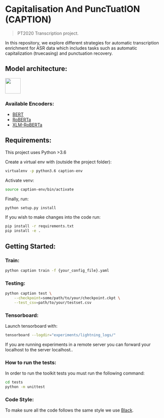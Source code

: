 # Capitalisation And PuncTuatION (CAPTION)
> PT2020 Transcription project.

In this repository, we explore different strategies for automatic transcription enrichment for ASR data which includes tasks such as automatic capitalization (truecasing) and punctuation recovery.

## Model architecture:

<img src="https://i.ibb.co/sm3P2Bq/Screenshot-2020-04-14-at-16-19-10.png" width="50">

### Available Encoders:
- [BERT](https://arxiv.org/abs/1810.04805)
- [RoBERTa](https://arxiv.org/abs/1907.11692)
- [XLM-RoBERTa](https://arxiv.org/pdf/1911.02116.pdf)

## Requirements:

This project uses Python >3.6

Create a virtual env with (outside the project folder):

```bash
virtualenv -p python3.6 caption-env
```

Activate venv:
```bash
source caption-env/bin/activate
```

Finally, run:
```bash
python setup.py install
```

If you wish to make changes into the code run:
```bash
pip install -r requirements.txt
pip install -e .
```

## Getting Started:

### Train:
```bash
python caption train -f {your_config_file}.yaml
```

### Testing:
```bash
python caption test \
    --checkpoint=some/path/to/your/checkpoint.ckpt \
    --test_csv=path/to/your/testset.csv
```

### Tensorboard:

Launch tensorboard with:
```bash
tensorboard --logdir="experiments/lightning_logs/"
```

If you are running experiments in a remote server you can forward your localhost to the server localhost..

### How to run the tests:
In order to run the toolkit tests you must run the following command:

```bash
cd tests
python -m unittest
```

### Code Style:
To make sure all the code follows the same style we use [Black](https://github.com/psf/black).

